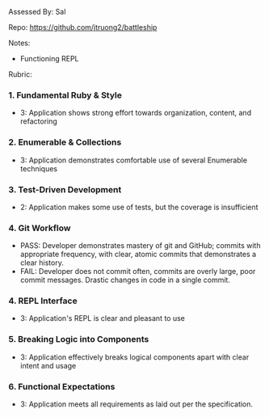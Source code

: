 Assessed By: Sal

Repo: https://github.com/jtruong2/battleship

Notes:

* Functioning REPL


Rubric:

### 1. Fundamental Ruby & Style

* 3:  Application shows strong effort towards organization, content, and refactoring

### 2. Enumerable & Collections

* 3: Application demonstrates comfortable use of several Enumerable techniques

### 3. Test-Driven Development

* 2: Application makes some use of tests, but the coverage is insufficient

### 4. Git Workflow

* PASS:  Developer demonstrates mastery of git and GitHub; commits with appropriate frequency, with clear, atomic commits that demonstrates a clear history.
* FAIL: Developer does not commit often, commits are overly large, poor commit messages. Drastic changes in code in a single commit.

### 4. REPL Interface

* 3: Application's REPL is clear and pleasant to use

### 5. Breaking Logic into Components

* 3: Application effectively breaks logical components apart with clear intent and usage

### 6. Functional Expectations

* 3: Application meets all requirements as laid out per the specification.
